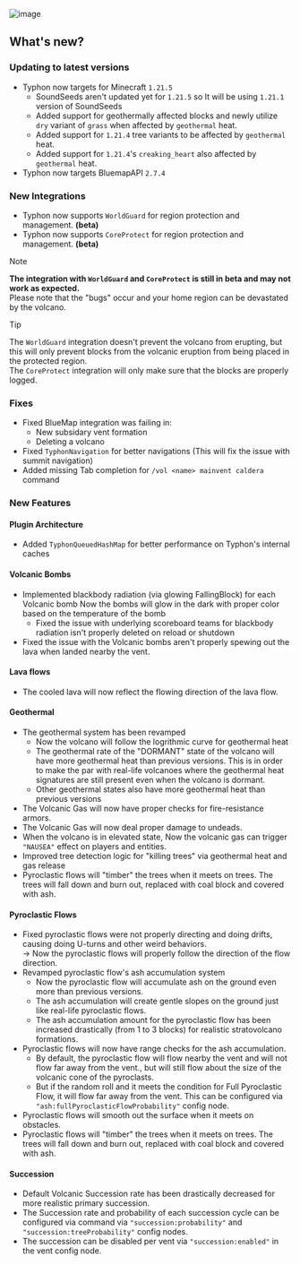 ![image](https://github.com/user-attachments/assets/8d9acc34-f98f-4dea-8667-4ccd25bd901e)

## What's new?
### Updating to latest versions
- Typhon now targets for Minecraft `1.21.5`
  - SoundSeeds aren't updated yet for `1.21.5` so It will be using `1.21.1` version of SoundSeeds
  - Added support for geothermally affected blocks and newly utilize `dry` variant of `grass` when affected by `geothermal` heat.
  - Added support for `1.21.4` tree variants to be affected by `geothermal` heat.
  - Added support for `1.21.4`'s `creaking_heart` also affected by `geothermal` heat.
- Typhon now targets BluemapAPI `2.7.4`

### New Integrations
- Typhon now supports `WorldGuard` for region protection and management. __(beta)__
- Typhon now supports `CoreProtect` for region protection and management. __(beta)__

> [!NOTE]
> **The integration with `WorldGuard` and `CoreProtect` is still in beta and may not work as expected.**  
> Please note that the "bugs" occur and your home region can be devastated by the volcano.  

> [!TIP]  
> The `WorldGuard` integration doesn't prevent the volcano from erupting, but this will only prevent blocks from the volcanic eruption from being placed in the protected region.  
> The `CoreProtect` integration will only make sure that the blocks are properly logged.  


### Fixes
- Fixed BlueMap integration was failing in:
  - New subsidary vent formation
  - Deleting a volcano
- Fixed `TyphonNavigation` for better navigations (This will fix the issue with summit navigation)
- Added missing Tab completion for `/vol <name> mainvent caldera` command

### New Features
#### Plugin Architecture
- Added `TyphonQueuedHashMap` for better performance on Typhon's internal caches

#### Volcanic Bombs
- Implemented blackbody radiation (via glowing FallingBlock) for each Volcanic bomb
  Now the bombs will glow in the dark with proper color based on the temperature of the bomb
  - Fixed the issue with underlying scoreboard teams for blackbody radiation isn't properly deleted on reload or shutdown
- Fixed the issue with the Volcanic bombs aren't properly spewing out the lava when landed nearby the vent.

#### Lava flows
- The cooled lava will now reflect the flowing direction of the lava flow.

#### Geothermal
- The geothermal system has been revamped
  - Now the volcano will follow the logrithmic curve for geothermal heat
  - The geothermal rate of the "DORMANT" state of the volcano will have more geothermal heat than previous versions.
    This is in order to make the par with real-life volcanoes where the geothermal heat signatures are still present even when the volcano is dormant.
  - Other geothermal states also have more geothermal heat than previous versions
- The Volcanic Gas will now have proper checks for fire-resistance armors.
- The Volcanic Gas will now deal proper damage to undeads.
- When the volcano is in elevated state, Now the volcanic gas can trigger `"NAUSEA"` effect on players and entities.
- Improved tree detection logic for "killing trees" via geothermal heat and gas release
- Pyroclastic flows will "timber" the trees when it meets on trees. The trees will fall down and burn out, replaced with coal block and covered with ash.

#### Pyroclastic Flows
- Fixed pyroclastic flows were not properly directing and doing drifts, causing doing U-turns and other weird behaviors.  
  -> Now the pyroclastic flows will properly follow the direction of the flow direction.
- Revamped pyroclastic flow's ash accumulation system
  - Now the pyroclastic flow will accumulate ash on the ground even more than previous versions.
  - The ash accumulation will create gentle slopes on the ground just like real-life pyroclastic flows.
  - The ash accumulation amount for the pyroclastic flow has been increased drastically (from 1 to 3 blocks) for realistic stratovolcano formations.  
- Pyroclastic flows will now have range checks for the ash accumulation.
  - By default, the pyroclastic flow will flow nearby the vent and will not flow far away from the vent., but will still flow about the size of the volcanic cone of the pyroclasts.
  - But if the random roll and it meets the condition for Full Pyroclastic Flow, it will flow far away from the vent. This can be configured via `"ash:fullPyroclasticFlowProbability"` config node.
- Pyroclastic flows will smooth out the surface when it meets on obstacles.  
- Pyroclastic flows will "timber" the trees when it meets on trees. The trees will fall down and burn out, replaced with coal block and covered with ash.

#### Succession
- Default Volcanic Succession rate has been drastically decreased for more realistic primary succession.
- The Succession rate and probability of each succession cycle can be configured via command via `"succession:probability"` and `"succession:treeProbability"` config nodes.
- The succession can be disabled per vent via `"succession:enabled"` in the vent config node.

